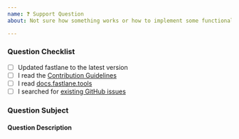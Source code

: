 ```yaml
---
name: ❓ Support Question
about: Not sure how something works or how to implement some functionality? Ask us here! (But please checks the docs first 🙃)

---
```


### Question Checklist

- [ ] Updated fastlane to the latest version
- [ ] I read the [Contribution Guidelines](https://github.com/fastlane/fastlane/blob/master/CONTRIBUTING.md)
- [ ] I read [docs.fastlane.tools](https://docs.fastlane.tools)
- [ ] I searched for [existing GitHub issues](https://github.com/fastlane/fastlane/issues)

### Question Subject
<!-- What tool/action do you have a question about? -->
<!-- Is this a question about documentation? -->
<!-- Is this a question about a third party plugin? (If so, please go to the plugin repository first) -->

#### Question Description
<!-- Please include expected behavior and any relevant code samples with your question if possible -->